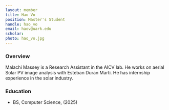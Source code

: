 ```yaml
---
layout: member
title: Hao Vo
position: Master's Student
handle: hao_vo
email: haov@uark.edu
scholar: 
photo: hao_vo.jpg
---
```


### Overview
Malachi Massey is a Research Assistant in the AICV lab. He works on aerial Solar PV image analysis with Esteban Duran Marti. He has internship experience in the solar industry. 

### Education
- BS, Computer Science, (2025)
